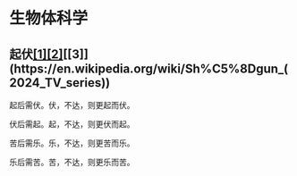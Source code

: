 # 生物体科学

## 起伏[[1]](https://en.wikipedia.org/wiki/Seraphim_Falls)[[2]](https://en.wikipedia.org/wiki/Sherlock_(TV_series))[[3]](https://en.wikipedia.org/wiki/Sh%C5%8Dgun_(2024_TV_series))

起后需伏。伏，不达，则更起而伏。

伏后需起。起，不达，则更伏而起。

苦后需乐。乐，不达，则更苦而乐。

乐后需苦。苦，不达，则更乐而苦。
